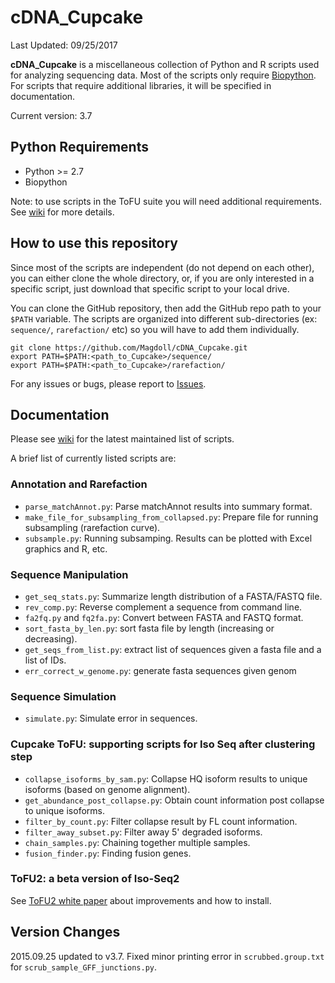 # cDNA_Cupcake

Last Updated: 09/25/2017

**cDNA_Cupcake** is a miscellaneous collection of Python and R scripts used for analyzing sequencing data. Most of the scripts only require [Biopython](http://biopython.org/wiki/Download). For scripts that require additional libraries, it will be specified in documentation.

Current version: 3.7

## Python Requirements
* Python >= 2.7
* Biopython 

Note: to use scripts in the ToFU suite you will need additional requirements. See [wiki](https://github.com/Magdoll/cDNA_Cupcake/wiki/Cupcake-ToFU%3A-supporting-scripts-for-Iso-Seq-after-clustering-step) for more details.

## How to use this repository

Since most of the scripts are independent (do not depend on each other), you can either clone the whole directory, or, if you are only interested in a specific script, just download that specific script to your local drive.

You can clone the GitHub repository, then add the GitHub repo path to your `$PATH` variable. The scripts are organized into different sub-directories (ex: `sequence/`, `rarefaction/` etc) so you will have to add them individually.

```
git clone https://github.com/Magdoll/cDNA_Cupcake.git
export PATH=$PATH:<path_to_Cupcake>/sequence/
export PATH=$PATH:<path_to_Cupcake>/rarefaction/
```


For any issues or bugs, please report to [Issues](https://github.com/Magdoll/cDNA_Cupcake/issues).

## Documentation

Please see [wiki](https://github.com/Magdoll/cDNA_Cupcake/wiki) for the latest maintained list of scripts.

A brief list of currently listed scripts are:

### Annotation and Rarefaction
* `parse_matchAnnot.py`: Parse matchAnnot results into summary format.
* `make_file_for_subsampling_from_collapsed.py`: Prepare file for running subsampling (rarefaction curve).
* `subsample.py`: Running subsamping. Results can be plotted with Excel graphics and R, etc.

### Sequence Manipulation
* `get_seq_stats.py`: Summarize length distribution of a FASTA/FASTQ file.
* `rev_comp.py`: Reverse complement a sequence from command line.
* `fa2fq.py` and `fq2fa.py`: Convert between FASTA and FASTQ format.
* `sort_fasta_by_len.py`: sort fasta file by length (increasing or decreasing).
* `get_seqs_from_list.py`: extract list of sequences given a fasta file and a list of IDs.
* `err_correct_w_genome.py`: generate fasta sequences given genom

### Sequence Simulation
* `simulate.py`: Simulate error in sequences.

### Cupcake ToFU: supporting scripts for Iso Seq after clustering step
* `collapse_isoforms_by_sam.py`: Collapse HQ isoform results to unique isoforms (based on genome alignment).
* `get_abundance_post_collapse.py`: Obtain count information post collapse to unique isoforms.
* `filter_by_count.py`: Filter collapse result by FL count information.
* `filter_away_subset.py`: Filter away 5' degraded isoforms.
* `chain_samples.py`: Chaining together multiple samples.
* `fusion_finder.py`: Finding fusion genes.

### ToFU2: a beta version of Iso-Seq2
See [ToFU2 white paper](https://github.com/PacificBiosciences/IsoSeq_SA3nUP/wiki/%5BBeta%5D-ToFU2:-running-and-installing-ToFU2) about improvements and how to install.


## Version Changes

2015.09.25 updated to v3.7. Fixed minor printing error in `scrubbed.group.txt` for `scrub_sample_GFF_junctions.py`. 
